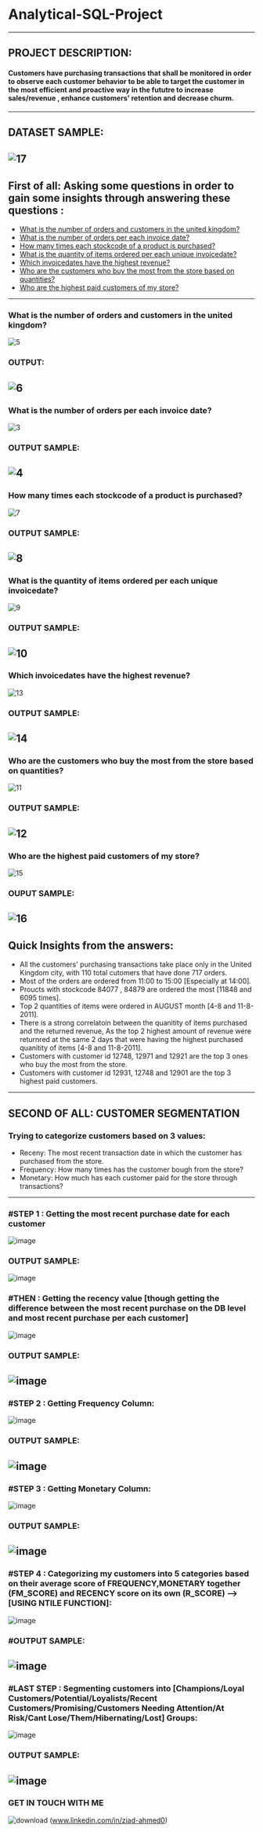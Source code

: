 # Analytical-SQL-Project
----------------------------------------------
## PROJECT DESCRIPTION:
#### Customers have purchasing transactions that shall be monitored in order to observe each customer behavior to be able to target the customer in the most efficient and proactive way in the fututre to increase sales/revenue , enhance customers' retention and decrease churm.
----------------------------------------------
## DATASET SAMPLE: 
![17](https://user-images.githubusercontent.com/121814714/219868596-1c753d69-0a01-418c-b2f6-ba04acf57455.PNG)
-------------------------------------
## First of all: Asking some questions in order to gain some insights through answering these questions :
- [What is the number of orders and customers in the united kingdom?](#What-is-the-number-of-orders-and-customers-in-the-united-kingdom)
- [What is the number of orders per each invoice date?](#what-is-the-number-of-orders-per-each-invoice-date)
- [How many times each stockcode of a product is purchased?](#how-many-times-each-stockcode-of-a-product-is-purchased)
- [What is the quantity of items ordered per each unique invoicedate?](#what-is-the-quantity-of-items-ordered-per-each-unique-invoicedate)
- [Which invoicedates have the highest revenue?](#which-invoicedates-have-the-highest-revenue)
- [Who are the customers who buy the most from the store based on quantities?](#who-are-the-customers-who-buy-the-most-from-the-store-based-on-quantities)
- [Who are the highest paid customers of my store?](#who-are-the-highest-paid-customers-of-my-store)
--------------------------------------------------------------------------------
### What is the number of orders and customers in the united kingdom?
![5](https://user-images.githubusercontent.com/121814714/219780112-5642382d-248f-4343-b7fd-0674d7ff4a41.PNG)
### OUTPUT:
![6](https://user-images.githubusercontent.com/121814714/219780517-43a71629-6bce-4c2c-bcf9-150164fa2a6f.PNG)
--------------------------------------------------------------------------------
### What is the number of orders per each invoice date?
![3](https://user-images.githubusercontent.com/121814714/219775344-14dae10d-6ac6-4c8a-adb8-16f5abdd55de.PNG)
### OUTPUT SAMPLE:
![4](https://user-images.githubusercontent.com/121814714/219775526-9c02321d-0801-4ef0-b7f0-aec936e8423b.PNG)
-----------------------------------------------------------------------------
### How many times each stockcode of a product is purchased?
![7](https://user-images.githubusercontent.com/121814714/219783810-70bc17cf-2b74-4612-b571-3ad312618dae.PNG)
### OUTPUT SAMPLE:
![8](https://user-images.githubusercontent.com/121814714/219783913-aec4c8cb-9a52-4bf8-9790-215175722f8b.PNG)
------------------------------------------------------------------------------
### What is the quantity of items ordered per each unique invoicedate?
![9](https://user-images.githubusercontent.com/121814714/219785315-347d2338-88f5-4a54-a36c-d0d7844bbbeb.PNG)
### OUTPUT SAMPLE:
![10](https://user-images.githubusercontent.com/121814714/219785390-e1cae25a-214f-44f6-8794-8f8f7ff43693.PNG)
------------------------------------------------------------------------------
### Which invoicedates have the highest revenue?
![13](https://user-images.githubusercontent.com/121814714/219789207-39e6ba20-ed10-4176-80fc-724a3b7d7426.PNG)
### OUTPUT SAMPLE:
![14](https://user-images.githubusercontent.com/121814714/219789269-754e8f69-5508-4901-b9ae-06324223ec37.PNG)
------------------------------------------------------------------------
### Who are the customers who buy the most from the store based on quantities?
![11](https://user-images.githubusercontent.com/121814714/219786980-2a28df52-d8d8-4060-92e7-456769dee961.PNG)
### OUTPUT SAMPLE:
![12](https://user-images.githubusercontent.com/121814714/219787038-eb727cc9-ce3b-4957-beb8-61e631243038.PNG)
-----------------------------------------------------------------------------------
### Who are the highest paid customers of my store?
![15](https://user-images.githubusercontent.com/121814714/219791087-0b7e3f54-1e2d-4dc5-a8b0-90525db1783f.PNG)
### OUPUT SAMPLE:
![16](https://user-images.githubusercontent.com/121814714/219791140-00cae43e-67d3-43cc-b8b8-b4305bc03870.PNG)
---------------------------------------------------------------------------------------------------
## Quick Insights from the answers:
- All the customers' purchasing transactions take place only in the United Kingdom city, with 110 total cutomers that have done 717 orders.
- Most of the orders are ordered from 11:00 to 15:00 [Especially at 14:00].
- Proucts with stockcode 84077 , 84879 are ordered the most [11848 and 6095 times].
- Top 2 quantities of items were ordered in AUGUST month [4-8 and 11-8-2011].
- There is a strong correlatoin between the quanitity of items purchased and the returned revenue, As the top 2 highest amount of revenue were returnred at the same 2 days that were having the highest purchased quanitity of items [4-8 and 11-8-2011].
- Customers with customer id 12748, 12971 and 12921 are the top 3 ones who buy the most from the store.
- Customers with customer id 12931, 12748 and 12901 are the top 3 highest paid customers.
------------------------------------------------
## SECOND OF ALL: CUSTOMER SEGMENTATION 

### Trying to categorize customers based on 3 values:
 - Receny: The most recent transaction date in which the customer has purchased from the store.
 - Frequency: How many times has the customer bough from the store?
 - Monetary: How much has each customer paid for the store through transactions?
 ----------------------------------------------------
 ### #STEP 1 : Getting the most recent purchase date for each customer
 ![image](https://user-images.githubusercontent.com/121814714/219884075-54b940ff-9ece-434e-be3b-211e51e055f5.png)
### OUTPUT SAMPLE:
![image](https://user-images.githubusercontent.com/121814714/219884119-5ba2b602-ce7e-4522-9705-26ada9ba34f5.png)
### #THEN : Getting the recency value [though getting the difference between the most recent purchase on the DB level and most recent purchase per each customer]
![image](https://user-images.githubusercontent.com/121814714/219894995-d03efa47-12be-4c21-afe4-b08718ce2dc4.png)
### OUTPUT SAMPLE:
![image](https://user-images.githubusercontent.com/121814714/219895545-637a7efc-64ec-473e-a711-ebf5768cd6a4.png)
----------------------------------------------------
### #STEP 2 : Getting Frequency Column:
![image](https://user-images.githubusercontent.com/121814714/219883144-f1f83613-b0d2-4984-a03d-4f5031b10fa7.png)
### OUTPUT SAMPLE:
![image](https://user-images.githubusercontent.com/121814714/219883129-e1d49fdd-31ba-496e-a365-c135638f45ab.png)
----------------------------------------------------
### #STEP 3 : Getting Monetary Column:
![image](https://user-images.githubusercontent.com/121814714/219883246-0c38b317-bc68-443e-95eb-7272213120b4.png)
### OUTPUT SAMPLE:
![image](https://user-images.githubusercontent.com/121814714/219883232-302fef14-1b48-498d-9a85-dc5dead4b917.png)
----------------------------------------------------
### #STEP 4 : Categorizing my customers into 5 categories based on their average score of FREQUENCY,MONETARY together (FM_SCORE) and RECENCY score on its own (R_SCORE) --> [USING NTILE FUNCTION]:
![image](https://user-images.githubusercontent.com/121814714/219944591-5d7d5cdc-618e-44b4-843d-6dc3d9f1933a.png)
### #OUTPUT SAMPLE:
![image](https://user-images.githubusercontent.com/121814714/219946590-7fe48246-e23d-44ac-99e4-b1c20e3ae974.png)
-------------------------------------------------
### #LAST STEP : Segmenting customers into [Champions/Loyal Customers/Potential/Loyalists/Recent Customers/Promising/Customers Needing Attention/At Risk/Cant Lose/Them/Hibernating/Lost] Groups:
![image](https://user-images.githubusercontent.com/121814714/219946625-96d2974f-fe69-40fd-ae33-60a3c57460fd.png)
### OUTPUT SAMPLE:
![image](https://user-images.githubusercontent.com/121814714/219946749-b71f8a4d-cd1a-47a1-8c75-b8da0ce36657.png)
---------------------------------------
### GET IN TOUCH WITH ME 
![download](https://user-images.githubusercontent.com/121814714/219947353-84c2d77a-d74d-49c4-86fb-6c1434ef13ea.png) (www.linkedin.com/in/ziad-ahmed0)
